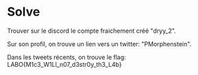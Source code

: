 # Solve

Trouver sur le discord le compte fraichement créé "dryy_2".

Sur son profil, on trouve un lien vers un twitter: "PMorphenstein".

Dans les tweets récents, on trouve le flag: LABO{M1c3_W1Ll_n07_d3str0y_th3_L4b}

